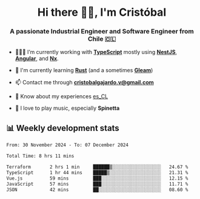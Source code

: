 <h1 align="center">Hi there ✌🏻, I'm Cristóbal</h1>
<h3 align="center">A passionate Industrial Engineer and Software Engineer from Chile 🇨🇱</h3>

- 🧑🏻‍💻 I’m currently working with **[TypeScript](https://www.typescriptlang.org)** mostly using **[NestJS](https://nestjs.com)**, **[Angular](https://angular.io)**, and **[Nx](https://nx.dev)**.

- 🌱 I'm currently learning **[Rust](https://www.rust-lang.org)** (and a sometimes **[Gleam](https://gleam.run/)**)

- 📫 Contact me through **cristobalgajardo.v@gmail.com**

- 📄 Know about my experiences [es_CL](https://bit.ly/cv-cristobal-gajardo)

- 🎸 I love to play music, especially **Spinetta**

## 📊 Weekly development stats

<!--START_SECTION:waka-->

```txt
From: 30 November 2024 - To: 07 December 2024

Total Time: 8 hrs 11 mins

Terraform       2 hrs 1 min     ██████▒░░░░░░░░░░░░░░░░░░   24.67 %
TypeScript      1 hr 44 mins    █████▒░░░░░░░░░░░░░░░░░░░   21.31 %
Vue.js          59 mins         ███░░░░░░░░░░░░░░░░░░░░░░   12.15 %
JavaScript      57 mins         ███░░░░░░░░░░░░░░░░░░░░░░   11.71 %
JSON            42 mins         ██░░░░░░░░░░░░░░░░░░░░░░░   08.60 %
```

<!--END_SECTION:waka-->
